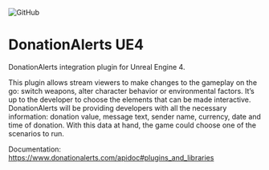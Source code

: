 ![GitHub](https://img.shields.io/github/license/ufna/DonationAlerts)

# DonationAlerts UE4

DonationAlerts integration plugin for Unreal Engine 4.

This plugin allows stream viewers to make changes to the gameplay on the go: switch weapons, alter character behavior or environmental factors. It’s up to the developer to choose the elements that can be made interactive. DonationAlerts will be providing developers with all the necessary information: donation value, message text, sender name, currency, date and time of donation. With this data at hand, the game could choose one of the scenarios to run.

Documentation: https://www.donationalerts.com/apidoc#plugins_and_libraries
